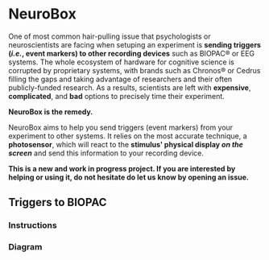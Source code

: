 # NeuroBox

One of most common hair-pulling issue that psychologists or neuroscientists are facing when setuping an experiment is **sending triggers (*i.e.*, event markers) to other recording devices** such as BIOPAC® or EEG systems. The whole ecosystem of hardware for cognitive science is corrupted by proprietary systems, with brands such as Chronos® or Cedrus filling the gaps and taking advantage of researchers and their often publicly-funded research. As a results, scientists are left with **expensive**, **complicated**, and **bad** options to precisely time their experiment.

**NeuroBox is the remedy.**

NeuroBox aims to help you send triggers (event markers) from your experiment to other systems. It relies on the most accurate technique, a **photosensor**, which will react to the **stimulus' physical display *on the screen*** and send this information to your recording device.

**This is a new and work in progress project. If you are interested by helping or using it, do not hesitate do let us know by opening an issue.**

## Triggers to BIOPAC

### Instructions

### Diagram



